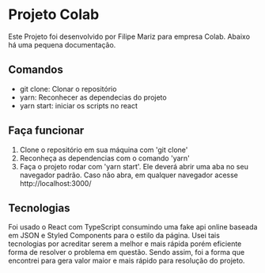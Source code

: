 # Projeto Colab

Este Projeto foi desenvolvido por Filipe Mariz para empresa Colab. Abaixo há uma pequena documentação.

## Comandos
- git clone: Clonar o repositório 
- yarn: Reconhecer as dependecias do projeto
- yarn start: iniciar os scripts no react

## Faça funcionar
1. Clone o repositório em sua máquina com 'git clone' 
2. Reconheça as dependencias com o comando 'yarn'
3. Faça o projeto rodar com 'yarn start'. Ele deverá abrir uma aba no seu navegador padrão. Caso não abra, em qualquer navegador acesse http://localhost:3000/

## Tecnologias
Foi usado o React com TypeScript consumindo uma fake api online baseada em JSON e Styled Components para o estilo da página. Usei tais tecnologias por acreditar serem a melhor e mais rápida porém eficiente forma de resolver o problema em questão. Sendo assim, foi a forma que encontrei para gera valor maior e mais rápido para resolução do projeto.
